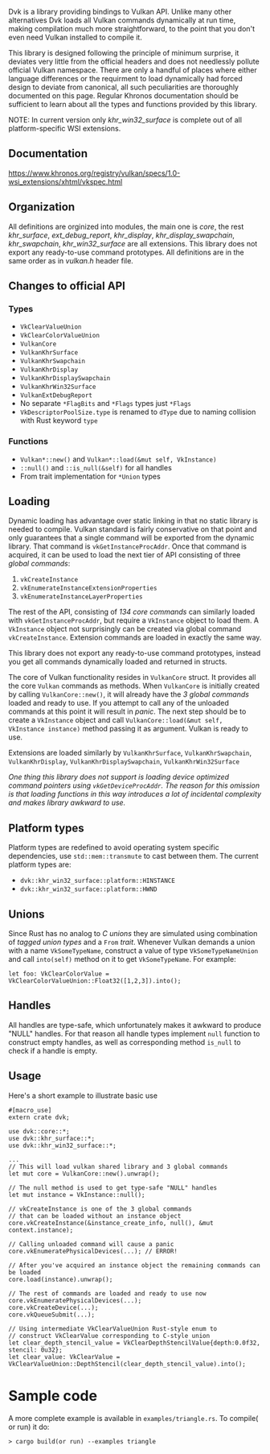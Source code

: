Dvk is a library providing bindings to Vulkan API. Unlike many other alternatives Dvk loads all Vulkan commands dynamically at run time, making compilation much more straightforward, to the point that you don't even need Vulkan installed to compile it. 

This library is designed following the principle of minimum surprise, it deviates very little from the official headers and does not needlessly pollute official Vulkan namespace.  There are only a handful of places where either language differences or the requirment to load dynamically had forced design to deviate from canonical, all such peculiarities are thoroughly documented on this page. Regular Khronos documentation should be sufficient to learn about all the types and functions provided by this library. 

NOTE: In current version only *khr_win32_surface* is complete out of all platform-specific WSI extensions.

## Documentation

https://www.khronos.org/registry/vulkan/specs/1.0-wsi_extensions/xhtml/vkspec.html

## Organization
All definitions are orginized into modules, the main one is *core*, the rest *khr_surface*, *ext_debug_report*, *khr_display*, *khr_display_swapchain*, *khr_swapchain*, *khr_win32_surface* are all extensions. This library does not export any ready-to-use command prototypes. All definitions are in the same order as in *vulkan.h* header file.

## Changes to official API

### Types
* ```VkClearValueUnion```
* ```VkClearColorValueUnion ```
* ```VulkanCore```
* ```VulkanKhrSurface```
* ```VulkanKhrSwapchain```
* ```VulkanKhrDisplay```
* ```VulkanKhrDisplaySwapchain```
* ```VulkanKhrWin32Surface```
* ```VulkanExtDebugReport```
* No separate ```*FlagBits``` and ```*Flags``` types just ```*Flags```
* ```VkDescriptorPoolSize.type``` is renamed to ```dType``` due to naming collision with Rust keyword ```type```

### Functions
* ```Vulkan*::new()``` and ```Vulkan*::load(&mut self, VkInstance)```
* ```::null()``` and ```::is_null(&self)``` for all handles
* From trait implementation for ```*Union``` types

## Loading

Dynamic loading has advantage over static linking in that no static library is needed to compile. Vulkan standard is fairly conservative on that point and only guarantees that a single command will be exported from the dynamic library. That command is ```vkGetInstanceProcAddr```. Once that command is acquired, it can be used to load the next tier of API consisting of three *global commands*: 

1. ```vkCreateInstance```
2. ```vkEnumerateInstanceExtensionProperties```
3. ```vkEnumerateInstanceLayerProperties```

The rest of the API, consisting of *134 core commands* can similarly loaded with ```vkGetInstanceProcAddr```, but require a ```VkInstance``` object to load them. A ```VkInstance``` object not surprisingly can be created via global command ```vkCreateInstance```. Extension commands are loaded in exactly the same way.

This library does not export any ready-to-use command prototypes, instead you get all commands dynamically loaded and returned in structs. 

The core of Vulkan functionality resides in ```VulkanCore``` struct. It provides all the core ```Vulkan``` commands as methods. When ```VulkanCore``` is initially created by calling ```VulkanCore::new()```, it will already have the *3 global commands* loaded and ready to use. If you attempt to call any of the unloaded commands at this point it will result in *panic*. The next step should be to create a ```VkInstance``` object and call ```VulkanCore::load(&mut self, VkInstance instance)``` method passing it as argument. Vulkan is ready to use.

Extensions are loaded similarly by ```VulkanKhrSurface```, ```VulkanKhrSwapchain```, ```VulkanKhrDisplay```, ```VulkanKhrDisplaySwapchain```, ```VulkanKhrWin32Surface```

*One thing this library does not support is loading device optimized command pointers using ```vkGetDeviceProcAddr```. The reason for this omission is that loading functions in this way introduces a lot of incidental complexity and makes library awkward to use.*

## Platform types

Platform types are redefined to avoid operating system specific dependencies, use ```std::mem::transmute``` to cast between them. The current platform types are:

* ```dvk::khr_win32_surface::platform::HINSTANCE```
* ```dvk::khr_win32_surface::platform::HWND```

## Unions
Since Rust has no analog to *C unions* they are simulated using combination of *tagged union types* and a ```From``` *trait*. Whenever Vulkan demands a union with a name ```VkSomeTypeName```, construct a value of type ```VkSomeTypeNameUnion``` and call ```into(self)``` method on it to get ```VkSomeTypeName```. For example:

	let foo: VkClearColorValue = VkClearColorValueUnion::Float32([1,2,3]).into();

## Handles
All handles are type-safe, which unfortunately makes it awkward to produce "NULL" handles. For that reason all handle types implement ```null``` function to construct empty handles, as well as corresponding method ```is_null``` to check if a handle is empty.

## Usage
Here's a short example to illustrate basic use

	#[macro_use]
	extern crate dvk;
	
	use dvk::core::*;
	use dvk::khr_surface::*;
	use dvk::khr_win32_surface::*;
	
	...
	// This will load vulkan shared library and 3 global commands
	let mut core = VulkanCore::new().unwrap(); 
	
	// The null method is used to get type-safe "NULL" handles
	let mut instance = VkInstance::null();
	
	// vkCreateInstance is one of the 3 global commands
	// that can be loaded without an instance object
	core.vkCreateInstance(&instance_create_info, null(), &mut context.instance);
	
	// Calling unloaded command will cause a panic
	core.vkEnumeratePhysicalDevices(...); // ERROR!
	
	// After you've acquired an instance object the remaining commands can be loaded
	core.load(instance).unwrap(); 
	
	// The rest of commands are loaded and ready to use now
	core.vkEnumeratePhysicalDevices(...); 
	core.vkCreateDevice(...); 
	core.vkQueueSubmit(...);
	
	// Using intermediate VkClearValueUnion Rust-style enum to 
	// construct VkClearValue corresponding to C-style union
	let clear_depth_stencil_value = VkClearDepthStencilValue{depth:0.0f32, stencil: 0u32};
	let clear_value: VkClearValue = VkClearValueUnion::DepthStencil(clear_depth_stencil_value).into();

# Sample code
A more complete example is available in ```examples/triangle.rs```. To compile( or run) it do:
```
> cargo build(or run) --examples triangle
```

